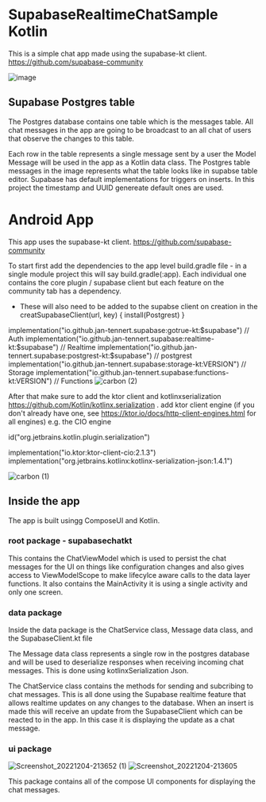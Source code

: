 # SupabaseRealtimeChatSample Kotlin

This is a simple chat app made using the supabase-kt client. https://github.com/supabase-community

![image](https://user-images.githubusercontent.com/98186105/205529386-4342f5ac-b137-49ee-b6ad-5553f3b3c7f4.png)

## Supabase Postgres table
The Postgres database contains one table which is the messages table. All chat messages in the app are going to be broadcast to an all chat of users that observe the changes to this table.

Each row in the table represents a single message sent by a user the Model Message will be used in the app as a Kotlin data class. The Postgres table messages in the image represents what the table looks like in supabse table editor. Supabase has default implementations for triggers on inserts. In this project the timestamp and UUID genereate default ones are used.

# Android App

This app uses the supabase-kt client. https://github.com/supabase-community

To start first add the dependencies to the app level build.gradle file - in a single module project this will say build.gradle(:app).
Each individual one contains the core plugin / supabase client but each feature on the community tab has a dependency.

 - These will also need to be added to the supabse client on creation in the creatSupabaseClient(url, key) { install(Postgrest) } 

implementation("io.github.jan-tennert.supabase:gotrue-kt:$supabase") // Auth
implementation("io.github.jan-tennert.supabase:realtime-kt:$supabase") // Realtime
implementation("io.github.jan-tennert.supabase:postgrest-kt:$supabase") // postgrest
implementation("io.github.jan-tennert.supabase:storage-kt:VERSION") // Storage
implementation("io.github.jan-tennert.supabase:functions-kt:VERSION") // Functions
![carbon (2)](https://user-images.githubusercontent.com/98186105/205532004-718efd8d-0076-4a59-83fa-6ff0136f7e23.png)


After that make sure to add the ktor client and kotlinxserialization https://github.com/Kotlin/kotlinx.serialization .
add ktor client engine (if you don't already have one, see https://ktor.io/docs/http-client-engines.html for all engines)
e.g. the CIO engine

id("org.jetbrains.kotlin.plugin.serialization")
  
implementation("io.ktor:ktor-client-cio:2.1.3")
implementation("org.jetbrains.kotlinx:kotlinx-serialization-json:1.4.1")
 
![carbon (1)](https://user-images.githubusercontent.com/98186105/205531738-b82fb5f0-e5e3-4949-8e4a-ad1779837e90.png)


## Inside the app

The app is built usingg ComposeUI and Kotlin.

### root package - supabasechatkt

This contains the ChatViewModel which is used to persist the chat messages for the UI on things like configuration changes and also gives access to ViewModelScope to make lifecylce aware calls to the data layer functions. It also contains the MainActivity it is using a single activity and only one screen.

### data package

Inside the data package is the ChatService class, Message data class, and the SupabaseClient.kt file

The Message data class represents a single row in the postgres database and will be used to deserialize responses when receiving incoming chat messages.
This is done using kotlinxSerialization Json.

The ChatService class contains the methods for sending and subcribing to chat messages. This is all done using the Supabase realtime feature that
allows realtime updates on any changes to the database. When an insert is made this will receive an update from the SupabaseClient which can be reacted to in the app. In this case it is displaying the update as a chat message.

### ui package

![Screenshot_20221204-213652 (1)](https://user-images.githubusercontent.com/98186105/205538597-57e3aaf4-9c52-44f1-95d3-56b41e9b78be.png)
![Screenshot_20221204-213605](https://user-images.githubusercontent.com/98186105/205538726-52539609-dcd5-4d33-9f94-c8f42ab5a0c5.png)

This package contains all of the compose UI components for displaying the chat messages.

